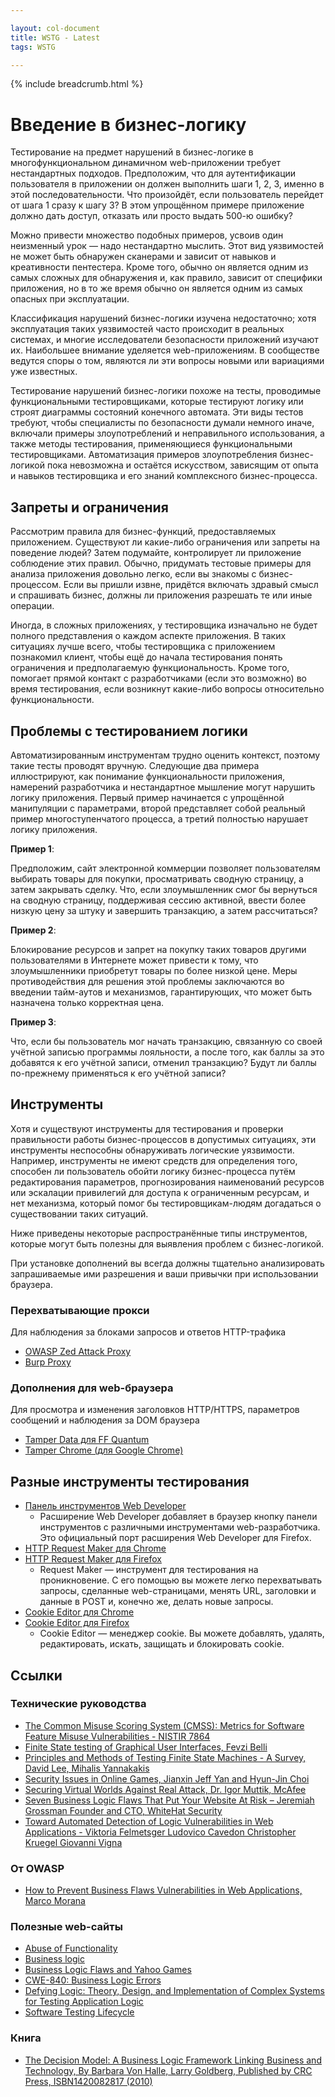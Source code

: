 ```yaml
---

layout: col-document
title: WSTG - Latest
tags: WSTG

---
```


{% include breadcrumb.html %}
# Введение в бизнес-логику

Тестирование на предмет нарушений в бизнес-логике в многофункциональном динамичном web-приложении требует нестандартных подходов. Предположим, что для аутентификации пользователя в приложении он должен выполнить шаги 1, 2, 3, именно в этой последовательности. Что произойдёт, если пользователь перейдет от шага 1 сразу к шагу 3? В этом упрощённом примере приложение должно дать доступ, отказать или просто выдать 500-ю ошибку?

Можно привести множество подобных примеров, усвоив один неизменный урок — надо нестандартно мыслить. Этот вид уязвимостей не может быть обнаружен сканерами и зависит от навыков и креативности пентестера. Кроме того, обычно он является одним из самых сложных для обнаружения и, как правило, зависит от специфики приложения, но в то же время обычно он является одним из самых опасных при эксплуатации.

Классификация нарушений бизнес-логики изучена недостаточно; хотя эксплуатация таких уязвимостей часто происходит в реальных системах, и многие исследователи безопасности приложений изучают их. Наибольшее внимание уделяется web-приложениям. В сообществе ведутся споры о том, являются ли эти вопросы новыми или вариациями уже известных.

Тестирование нарушений бизнес-логики похоже на тесты, проводимые функциональными тестировщиками, которые тестируют логику или строят диаграммы состояний конечного автомата. Эти виды тестов требуют, чтобы специалисты по безопасности думали немного иначе, включали примеры злоупотреблений и неправильного использования, а также методы тестирования, применяющиеся функциональными тестировщиками. Автоматизация примеров злоупотребления бизнес-логикой пока невозможна и остаётся искусством, зависящим от опыта и навыков тестировщика и его знаний комплексного бизнес-процесса.

## Запреты и ограничения

Рассмотрим правила для бизнес-функций, предоставляемых приложением. Существуют ли какие-либо ограничения или запреты на поведение людей? Затем подумайте, контролирует ли приложение соблюдение этих правил. Обычно, придумать тестовые примеры для анализа приложения довольно легко, если вы знакомы с бизнес-процессом. Если вы пришли извне, придётся включать здравый смысл и спрашивать бизнес, должны ли приложения разрешать те или иные операции.

Иногда, в сложных приложениях, у тестировщика изначально не будет полного представления о каждом аспекте приложения. В таких ситуациях лучше всего, чтобы тестировщика с приложением познакомил клиент, чтобы  ещё до начала тестирования понять ограничения и предполагаемую функциональность. Кроме того, помогает прямой контакт с разработчиками (если это возможно) во время тестирования, если возникнут какие-либо вопросы относительно функциональности.

## Проблемы с тестированием логики

Автоматизированным инструментам трудно оценить контекст, поэтому такие тесты проводят вручную. Следующие два примера иллюстрируют, как понимание функциональности приложения, намерений разработчика и нестандартное мышление могут нарушить логику приложения. Первый пример начинается с упрощённой манипуляции с параметрами, второй представляет собой реальный пример многоступенчатого процесса, а третий полностью нарушает логику приложения.

**Пример 1**:

Предположим, сайт электронной коммерции позволяет пользователям выбирать товары для покупки, просматривать сводную страницу, а затем закрывать сделку. Что, если злоумышленник смог бы вернуться на сводную страницу, поддерживая сессию активной, ввести более низкую цену за штуку и завершить транзакцию, а затем рассчитаться?

**Пример 2**:

Блокирование ресурсов и запрет на покупку таких товаров другими пользователями в Интернете может привести к тому, что злоумышленники приобретут товары по более низкой цене. Меры противодействия для решения этой проблемы заключаются во введении тайм-аутов и механизмов, гарантирующих, что может быть назначена только корректная цена.

**Пример 3**:

Что, если бы пользователь мог начать транзакцию, связанную со своей учётной записью программы лояльности, а после того, как баллы за это добавятся к его учётной записи, отменил транзакцию? Будут ли баллы по-прежнему применяться к его учётной записи?

## Инструменты

Хотя и существуют инструменты для тестирования и проверки правильности работы бизнес-процессов в допустимых ситуациях, эти инструменты неспособны обнаруживать логические уязвимости. Например, инструменты не имеют средств для определения того, способен ли пользователь обойти логику бизнес-процесса путём редактирования параметров, прогнозирования наименований ресурсов или эскалации привилегий для доступа к ограниченным ресурсам, и нет механизма, который помог бы тестировщикам-людям догадаться о существовании таких ситуаций.

Ниже приведены некоторые распространённые типы инструментов, которые могут быть полезны для выявления проблем с бизнес-логикой.

При установке дополнений вы всегда должны тщательно анализировать запрашиваемые ими разрешения и ваши привычки при использовании браузера.

### Перехватывающие прокси

Для наблюдения за блоками запросов и ответов HTTP-трафика

- [OWASP Zed Attack Proxy](https://www.zaproxy.org)
- [Burp Proxy](https://portswigger.net/burp)

### Дополнения для web-браузера

Для просмотра и изменения заголовков HTTP/HTTPS, параметров сообщений и наблюдения за DOM браузера

- [Tamper Data для FF Quantum](https://addons.mozilla.org/en-US/firefox/addon/tamper-data-for-ff-quantum)
- [Tamper Chrome (для Google Chrome)](https://chrome.google.com/webstore/detail/tamper-chrome-extension/hifhgpdkfodlpnlmlnmhchnkepplebkb)

## Разные инструменты тестирования

- [Панель инструментов Web Developer](https://chrome.google.com/webstore/detail/bfbameneiokkgbdmiekhjnmfkcnldhhm)
    - Расширение Web Developer добавляет в браузер кнопку панели инструментов с различными инструментами web-разработчика. Это официальный порт расширения Web Developer для Firefox.
- [HTTP Request Maker для Chrome](https://chrome.google.com/webstore/detail/kajfghlhfkcocafkcjlajldicbikpgnp)
- [HTTP Request Maker для Firefox](https://addons.mozilla.org/en-US/firefox/addon/http-request-maker)
    - Request Maker — инструмент для тестирования на проникновение. С его помощью вы можете легко перехватывать запросы, сделанные web-страницами, менять URL, заголовки и данные в POST и, конечно же, делать новые запросы.
- [Cookie Editor для Chrome](https://chrome.google.com/webstore/detail/fngmhnnpilhplaeedifhccceomclgfbg)
- [Cookie Editor для Firefox](https://addons.mozilla.org/en-US/firefox/addon/cookie-editor)
    - Cookie Editor — менеджер cookie. Вы можете добавлять, удалять, редактировать, искать, защищать и блокировать cookie.

## Ссылки

### Технические руководства

- [The Common Misuse Scoring System (CMSS): Metrics for Software Feature Misuse Vulnerabilities - NISTIR 7864](https://csrc.nist.gov/publications/detail/nistir/7864/final)
- [Finite State testing of Graphical User Interfaces, Fevzi Belli](https://pdfs.semanticscholar.org/b57c/6c8022abfd2cb17ec785d3622027b3edfaaf.pdf)
- [Principles and Methods of Testing Finite State Machines - A Survey, David Lee, Mihalis Yannakakis](http://citeseerx.ist.psu.edu/viewdoc/download?doi=10.1.1.380.3405&rep=rep1&type=pdf)
- [Security Issues in Online Games, Jianxin Jeff Yan and Hyun-Jin Choi](https://www.researchgate.net/publication/220677013_Security_issues_in_online_games)
- [Securing Virtual Worlds Against Real Attack, Dr. Igor Muttik, McAfee](https://www.infopoint-security.de/open_downloads/2008/McAfee_wp_online_gaming_0808.pdf)
- [Seven Business Logic Flaws That Put Your Website At Risk – Jeremiah Grossman Founder and CTO, WhiteHat Security](https://www.slideshare.net/jeremiahgrossman/seven-business-logic-flaws-that-put-your-website-at-risk-harvard-07062008)
- [Toward Automated Detection of Logic Vulnerabilities in Web Applications - Viktoria Felmetsger Ludovico Cavedon Christopher Kruegel Giovanni Vigna](https://www.usenix.org/legacy/event/sec10/tech/full_papers/Felmetsger.pdf)

### От OWASP

- [How to Prevent Business Flaws Vulnerabilities in Web Applications, Marco Morana](https://owasp.org/www-pdf-archive/OWASP_Cincinnati_Jan_2011.pdf)

### Полезные web-сайты

- [Abuse of Functionality](http://projects.webappsec.org/w/page/13246913/Abuse-of-Functionality)
- [Business logic](https://en.wikipedia.org/wiki/Business_logic)
- [Business Logic Flaws and Yahoo Games](http://jeremiahgrossman.blogspot.com/2006/12/business-logic-flaws.html)
- [CWE-840: Business Logic Errors](https://cwe.mitre.org/data/definitions/840.html)
- [Defying Logic: Theory, Design, and Implementation of Complex Systems for Testing Application Logic](https://pdfs.semanticscholar.org/d14a/18f08f6488f903f2f691a1d159e95d8ee04f.pdf)
- [Software Testing Lifecycle](http://softwaretestingfundamentals.com/software-testing-life-cycle/)

### Книга

- [The Decision Model: A Business Logic Framework Linking Business and Technology, By Barbara Von Halle, Larry Goldberg, Published by CRC Press, ISBN1420082817 (2010)](https://isbnsearch.org/isbn/1420082817)
